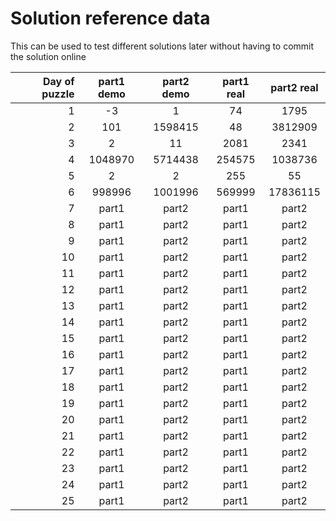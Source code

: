 # Solution reference data

This can be used to test different solutions later without having to commit the solution online

| Day of puzzle | part1 demo | part2 demo | part1 real | part2 real |
| ------------: | :--------: | :--------: | :--------: | :--------: |
|             1 |     -3     |     1      |     74     |    1795    |
|             2 |    101     |  1598415   |     48     |  3812909   |
|             3 |     2      |     11     |    2081    |    2341    |
|             4 |  1048970   |  5714438   |   254575   |  1038736   |
|             5 |     2      |     2      |    255     |     55     |
|             6 |   998996   |  1001996   |   569999   |  17836115  |
|             7 |   part1    |   part2    |   part1    |   part2    |
|             8 |   part1    |   part2    |   part1    |   part2    |
|             9 |   part1    |   part2    |   part1    |   part2    |
|            10 |   part1    |   part2    |   part1    |   part2    |
|            11 |   part1    |   part2    |   part1    |   part2    |
|            12 |   part1    |   part2    |   part1    |   part2    |
|            13 |   part1    |   part2    |   part1    |   part2    |
|            14 |   part1    |   part2    |   part1    |   part2    |
|            15 |   part1    |   part2    |   part1    |   part2    |
|            16 |   part1    |   part2    |   part1    |   part2    |
|            17 |   part1    |   part2    |   part1    |   part2    |
|            18 |   part1    |   part2    |   part1    |   part2    |
|            19 |   part1    |   part2    |   part1    |   part2    |
|            20 |   part1    |   part2    |   part1    |   part2    |
|            21 |   part1    |   part2    |   part1    |   part2    |
|            22 |   part1    |   part2    |   part1    |   part2    |
|            23 |   part1    |   part2    |   part1    |   part2    |
|            24 |   part1    |   part2    |   part1    |   part2    |
|            25 |   part1    |   part2    |   part1    |   part2    |
